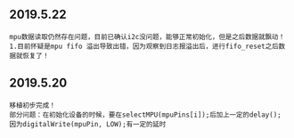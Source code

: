 
## 2019.5.22
    mpu数据读取仍然存在问题，目前已确认i2c没问题，能够正常初始化，但是之后数据就飘动！
    1.目前怀疑是mpu fifo 溢出导致出错，因为观察到日志报溢出后，进行fifo_reset之后数据就恢复了！

## 2019.5.20
    移植初步完成！
    部分问题：在初始化设备的时候，要在selectMPU(mpuPins[i]);后加上一定的delay(); 因为digitalWrite(mpuPin, LOW);有一定的延时